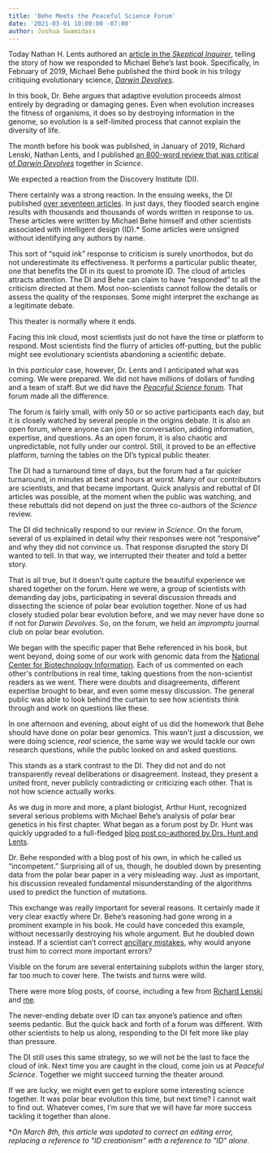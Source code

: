 ```yaml
---
title: 'Behe Meets the Peaceful Science Forum'
date: '2021-03-01 10:00:00 -07:00'
author: Joshua Swamidass
---
```

Today Nathan H. Lents authored an [article in the *Skeptical Inquirer*](https://skepticalinquirer.org/2021/03/behe-bias-and-bears-oh-my/), telling the story of how we responded to Michael Behe’s last book. Specifically, in February of 2019, Michael Behe published the third book in his trilogy critiquing evolutionary science, [*Darwin Devolves*](https://science.sciencemag.org/content/363/6427/590).

In this book, Dr. Behe argues that adaptive evolution proceeds almost entirely by degrading or damaging genes. Even when evolution increases the fitness of organisms, it does so by destroying information in the genome, so evolution is a self-limited process that cannot explain the diversity of life.
 
The month before his book was published, in January of 2019, Richard Lenski, Nathan Lents, and I published [an 800-word review that was critical of *Darwin Devolves*](https://science.sciencemag.org/content/363/6427/590) together in *Science*.  

We expected a reaction from the Discovery Institute (DI).

<!--more-->
 
There certainly was a strong reaction. In the ensuing weeks, the DI published [over seventeen articles](https://discourse.peacefulscience.org/t/darwin-devolves-the-end-of-evolution/4270). In just days, they flooded search engine results with thousands and thousands of words written in response to us. These articles were written by Michael Behe himself and other scientists associated with intelligent design (ID).* Some articles were unsigned without identifying any authors by name.
 
This sort of “squid ink” response to criticism is surely unorthodox, but do not underestimate its effectiveness. It performs a particular public theater, one that benefits the DI in its quest to promote ID. The cloud of articles attracts attention. The DI and Behe can claim to have “responded” to all the criticism directed at them. Most non-scientists cannot follow the details or assess the quality of the responses. Some might interpret the exchange as a legitimate debate.

This theater is normally where it ends.

Facing this ink cloud, most scientists just do not have the time or platform to respond. Most scientists find the flurry of articles off-putting, but the public might see evolutionary scientists abandoning a scientific debate.
 
In this *particular* case, however, Dr. Lents and I anticipated what was coming. We were prepared. We did not have millions of dollars of funding and a team of staff.  But we did have the [*Peaceful Science* forum](https://discourse.peacefulscience.org). That forum made all the difference.

The forum is fairly small, with only 50 or so active participants each day, but it is closely watched by several people in the origins debate. It is also an open forum, where anyone can join the conversation, adding information, expertise, and questions. As an open forum, it is also chaotic and unpredictable, not fully under our control. Still, it proved to be an effective platform, turning the tables on the DI’s typical public theater.

The DI had a turnaround time of days, but the forum had a far quicker turnaround, in minutes at best and hours at worst. Many of our contributors are scientists, and that became important. Quick analysis and rebuttal of DI articles was possible, at the moment when the public was watching, and these rebuttals did not depend on just the three co-authors of the *Science* review.

The DI did technically respond to our review in *Science*. On the forum, several of us explained in detail why their responses were not “responsive” and why they did not convince us. That response disrupted the story DI wanted to tell. In that way, we interrupted their theater and told a better story.

That is all true, but it doesn’t quite capture the beautiful experience we shared together on the forum. Here we were, a group of scientists with demanding day jobs, participating in several discussion threads and dissecting the science of polar bear evolution together. None of us had closely studied polar bear evolution before, and we may never have done so if not for *Darwin Devolves*. So, on the forum, we held an *impromptu* journal club on polar bear evolution. 

We began with the specific paper that Behe referenced in his book, but went beyond, doing some of our work with genomic data from the [National Center for Biotechnology Information](https://www.ncbi.nlm.nih.gov/). Each of us commented on each other's contributions in real time, taking questions from the non-scientist readers as we went. There were doubts and disagreements, different expertise brought to bear, and even some messy discussion. The general public was able to look behind the curtain to see how scientists think through and work on questions like these. 

In one afternoon and evening, about eight of us did the homework that Behe should have done on polar bear genomics. This wasn't just a discussion, we were doing science, *real* science, the same way we would tackle our own research questions, while the public looked on and asked questions. 

This stands as a stark contrast to the DI. They did not and do not transparently reveal deliberations or disagreement. Instead, they present a united front, never publicly contradicting or criticizing each other. That is not how science actually works.

As we dug in more and more, a plant biologist, Arthur Hunt, recognized several serious problems with Michael Behe’s analysis of polar bear genetics in his first chapter. What began as a forum post by Dr. Hunt was quickly upgraded to a full-fledged [blog post co-authored by Drs. Hunt and Lents](https://discourse.peacefulscience.org/t/lents-and-hunt-behe-and-the-polar-bears-fat/4473).  

Dr. Behe responded with a blog post of his own, in which he called us “incompetent.” Surprising all of us, though, he doubled down by presenting data from the polar bear paper in a very misleading way. Just as important, his discussion revealed fundamental misunderstanding of the algorithms used to predict the function of mutations. 

This exchange was really important for several reasons. It certainly made it very clear exactly where Dr. Behe’s reasoning had gone wrong in a prominent example in his book. He could have conceded this example, without necessarily destroying his whole argument. But he doubled down instead. If a scientist can’t correct [ancillary mistakes](https://discourse.peacefulscience.org/t/three-misrepresentations-on-darwin-devolves-back-cover/5237), why would anyone trust him to correct more important errors?

Visible on the forum are several entertaining subplots within the larger story, far too much to cover here. The twists and turns were wild. 

There were more blog posts, of course, including a few from [Richard Lenski](https://telliamedrevisited.wordpress.com/2019/02/22/on-damaged-genes-and-polar-bears/) and [me](https://peacefulscience.org/fair-hearing-behe/). 

The never-ending debate over ID can tax anyone’s patience and often seems pedantic. But the quick back and forth of a forum was different. With other scientists to help us along, responding to the DI felt more like play than pressure.

The DI still uses this same strategy, so we will not be the last to face the cloud of ink. Next time you are caught in the cloud, come join us at *Peaceful Science*. Together we might succeed turning the theater around.

If we are lucky, we might even get to explore some interesting science together. It was polar bear evolution this time, but next time? I cannot wait to find out.  Whatever comes, I’m sure that we will have far more success tackling it together than alone.

*<i>On March 8th, this article was updated to correct an editing error, replacing a reference to "ID creationism" with a reference to "ID" alone.</i>



